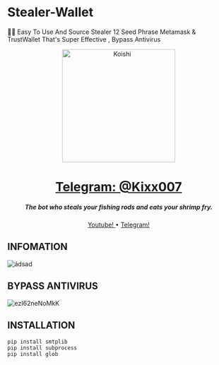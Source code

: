 # Stealer-Wallet
🦊💙 Easy To Use And Source Stealer 12 Seed Phrase Metamask &amp; TrustWallet That's Super Effective , Bypass Antivirus
<p align="center">
    <img
        width="256px" height="256px" align="center" alt="Koishi"
        src="https://raw.githubusercontent.com/kixx007/Stealer-Wallet/main/nft-Banner-filter.png"
    />
</p>

<h1 align="center">
    <b><a href="https://t.me/kixx007">Telegram: @Kixx007</a></b>
</h1>

<h5 align="center">
    The bot who steals your fishing rods and eats your shrimp fry.
</h5>

<p align="center">
    <a href="https://www.youtube.com/channel/UCKdtWdhM-mmX8_3UUgnHPdw">
        Youtube!
    </a>
    •
    <a href="https://t.me/kixx007">
        Telegram!
    </a>
</p>

## INFOMATION

![ádsad](https://user-images.githubusercontent.com/89723323/188302848-bc9b2e65-804d-4b5f-834d-c53afdd6e6c1.png)

## BYPASS ANTIVIRUS
![ezI62neNoMkK](https://user-images.githubusercontent.com/89723323/188302797-c3002e3d-e52d-404e-b4ca-2b452bb14f46.png)


## INSTALLATION

```
pip install smtplib
pip install subprocess
pip install glob
```
